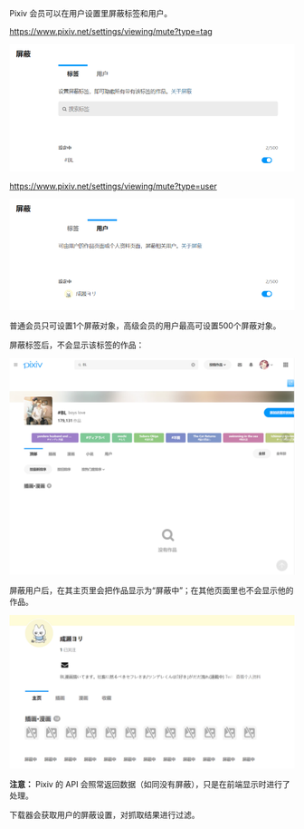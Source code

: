 Pixiv 会员可以在用户设置里屏蔽标签和用户。

https://www.pixiv.net/settings/viewing/mute?type=tag

![](./images/20241229_125835.png)

https://www.pixiv.net/settings/viewing/mute?type=user

![](./images/20241229_125840.png)

普通会员只可设置1个屏蔽对象，高级会员的用户最高可设置500个屏蔽对象。

屏蔽标签后，不会显示该标签的作品：

![](./images/20241229_125617.webp)

屏蔽用户后，在其主页里会把作品显示为“屏蔽中”；在其他页面里也不会显示他的作品。

![](./images/20241229_125606.webp)

**注意：** Pixiv 的 API 会照常返回数据（如同没有屏蔽），只是在前端显示时进行了处理。

下载器会获取用户的屏蔽设置，对抓取结果进行过滤。


